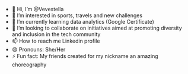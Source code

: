 - 👋 Hi, I’m @Vevestella
- 👀 I’m interested in sports, travels and new challenges
- 🌱 I’m currently learning data analytics (Google Certificate)
- 💞️ I’m looking to collaborate on initiatives aimed at promoting diversity and inclusion in the tech community
- 📫 How to reach me Linkedin profile
- 😄 Pronouns: She/Her
- ⚡ Fun fact: My friends created for my nickname an amazing choreography

<!---
Vevestella/Vevestella is a ✨ special ✨ repository because its `README.md` (this file) appears on your GitHub profile.
You can click the Preview link to take a look at your changes.
--->
